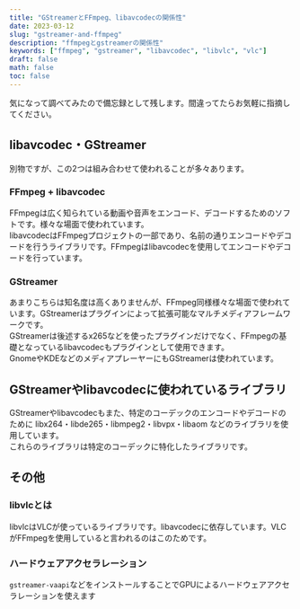 ```yaml
---
title: "GStreamerとFFmpeg、libavcodecの関係性"
date: 2023-03-12
slug: "gstreamer-and-ffmpeg"
description: "ffmpegとgstreamerの関係性"
keywords: ["ffmpeg", "gstreamer", "libavcodec", "libvlc", "vlc"]
draft: false
math: false
toc: false
---
```

気になって調べてみたので備忘録として残します。間違ってたらお気軽に指摘してください。

## libavcodec・GStreamer
別物ですが、この2つは組み合わせて使われることが多々あります。

### FFmpeg + libavcodec
FFmpegは広く知られている動画や音声をエンコード、デコードするためのソフトです。様々な場面で使われています。  
libavcodecはFFmpegプロジェクトの一部であり、名前の通りエンコードやデコードを行うライブラリです。FFmpegはlibavcodecを使用してエンコードやデコードを行っています。

### GStreamer
あまりこちらは知名度は高くありませんが、FFmpeg同様様々な場面で使われています。GStreamerはプラグインによって拡張可能なマルチメディアフレームワークです。  
GStreamerは後述するx265などを使ったプラグインだけでなく、FFmpegの基礎となっているlibavcodecもプラグインとして使用できます。  
GnomeやKDEなどのメディアプレーヤーにもGStreamerは使われています。

## GStreamerやlibavcodecに使われているライブラリ
GStreamerやlibavcodecもまた、特定のコーデックのエンコードやデコードのために libx264・libde265・libmpeg2・libvpx・libaom などのライブラリを使用しています。  
これらのライブラリは特定のコーデックに特化したライブラリです。

## その他
### libvlcとは
libvlcはVLCが使っているライブラリです。libavcodecに依存しています。VLCがFFmpegを使用していると言われるのはこのためです。

### ハードウェアアクセラレーション
`gstreamer-vaapi`などをインストールすることでGPUによるハードウェアアクセラレーションを使えます
